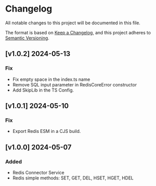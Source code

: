 # Changelog
All notable changes to this project will be documented in this file.

The format is based on [Keep a Changelog](https://keepachangelog.com/en/1.0.0/),
and this project adheres to [Semantic Versioning](https://semver.org/spec/v2.0.0.html).

## [v1.0.2] 2024-05-13
### Fix
* Fix empty space in the index.ts name
* Remove SQL input parameter in RedisCoreError constructor
* Add SkipLib in the TS Config.

## [v1.0.1] 2024-05-10
### Fix
* Export Redis ESM in a CJS build.

## [v1.0.0] 2024-05-07
### Added
* Redis Connector Service
* Redis simple methods: SET, GET, DEL, HSET, HGET, HDEL

